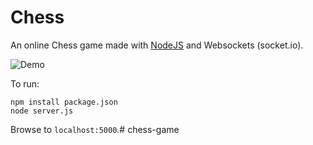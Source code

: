 # Chess

An online Chess game made with [NodeJS](http://nodejs.org/) and Websockets (socket.io).

![Demo](./images/chess-demo.gif)

To run:
```
npm install package.json
node server.js
```

Browse to `localhost:5000`.# chess-game
